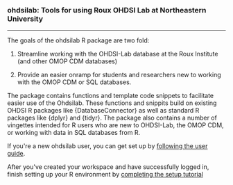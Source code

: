 
<br/>

### ohdsilab: Tools for using Roux OHDSI Lab at Northeastern University

<hr/>
<!-- badges: start -->
<!-- badges: end -->

The goals of the ohdsilab R package are two fold: 

1. Streamline working with the OHDSI-Lab database at the Roux Institute (and other OMOP CDM databases)

2. Provide an easier onramp for students and researchers new to working with the OMOP CDM or SQL 
databases. 

The package contains functions and template code snippets to facilitate easier use
of the Ohdsilab. These functions and snippits build on existing OHDSI R packages like
{DatabaseConnector} as well as standard R packages like {dplyr} and {tidyr}. The package also contains
a number of vingettes intended for R users who are new to OHDSI-Lab, the OMOP CDM, or working with 
data in SQL databases from R. 

If you're a new ohdsilab user, you can get set up by [following the user guide](https://northeastern.sharepoint.com/:f:/r/sites/OHDSINortheastern/Shared%20Documents/OHDSI%20Lab%20-%20User%20Group?csf=1&web=1&e=lvfisr). 

After you've created your workspace and have successfully logged in, finish setting
up your R environment by [completing the setup tutorial](https://roux-ohdsi.github.io/ohdsilab/articles/01-intro-to-ohdsilab.html)



